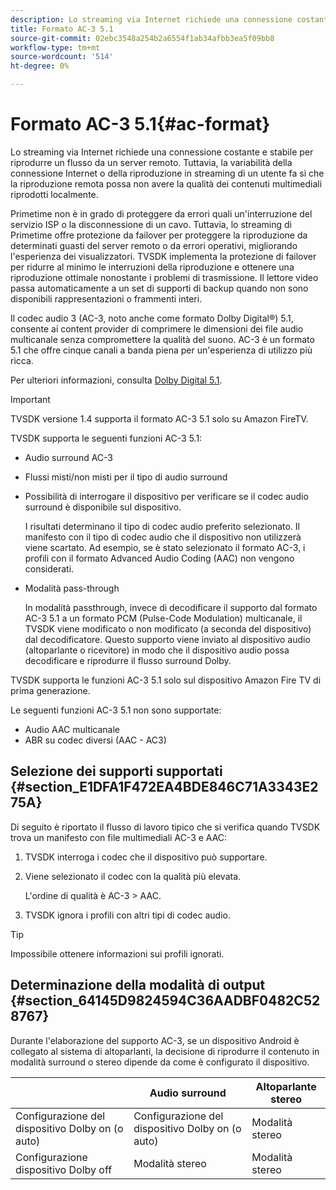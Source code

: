 ```yaml
---
description: Lo streaming via Internet richiede una connessione costante e stabile per riprodurre un flusso da un server remoto. Tuttavia, la variabilità della connessione Internet o della riproduzione in streaming di un utente fa sì che la riproduzione remota possa non avere la qualità dei contenuti multimediali riprodotti localmente.
title: Formato AC-3 5.1
source-git-commit: 02ebc3548a254b2a6554f1ab34afbb3ea5f09bb8
workflow-type: tm+mt
source-wordcount: '514'
ht-degree: 0%

---
```


# Formato AC-3 5.1{#ac-format}

Lo streaming via Internet richiede una connessione costante e stabile per riprodurre un flusso da un server remoto. Tuttavia, la variabilità della connessione Internet o della riproduzione in streaming di un utente fa sì che la riproduzione remota possa non avere la qualità dei contenuti multimediali riprodotti localmente.

Primetime non è in grado di proteggere da errori quali un&#39;interruzione del servizio ISP o la disconnessione di un cavo. Tuttavia, lo streaming di Primetime offre protezione da failover per proteggere la riproduzione da determinati guasti del server remoto o da errori operativi, migliorando l&#39;esperienza dei visualizzatori. TVSDK implementa la protezione di failover per ridurre al minimo le interruzioni della riproduzione e ottenere una riproduzione ottimale nonostante i problemi di trasmissione. Il lettore video passa automaticamente a un set di supporti di backup quando non sono disponibili rappresentazioni o frammenti interi.

Il codec audio 3 (AC-3, noto anche come formato Dolby Digital®) 5.1, consente ai content provider di comprimere le dimensioni dei file audio multicanale senza compromettere la qualità del suono. AC-3 è un formato 5.1 che offre cinque canali a banda piena per un&#39;esperienza di utilizzo più ricca.

Per ulteriori informazioni, consulta [Dolby Digital 5.1](https://www.dolby.com/us/en/technologies/dolby-digital.html).

>[!IMPORTANT]
>
>TVSDK versione 1.4 supporta il formato AC-3 5.1 solo su Amazon FireTV.

TVSDK supporta le seguenti funzioni AC-3 5.1:

* Audio surround AC-3
* Flussi misti/non misti per il tipo di audio surround
* Possibilità di interrogare il dispositivo per verificare se il codec audio surround è disponibile sul dispositivo.

  I risultati determinano il tipo di codec audio preferito selezionato. Il manifesto con il tipo di codec audio che il dispositivo non utilizzerà viene scartato. Ad esempio, se è stato selezionato il formato AC-3, i profili con il formato Advanced Audio Coding (AAC) non vengono considerati.
* Modalità pass-through

  In modalità passthrough, invece di decodificare il supporto dal formato AC-3 5.1 a un formato PCM (Pulse-Code Modulation) multicanale, il TVSDK viene modificato o non modificato (a seconda del dispositivo) dal decodificatore. Questo supporto viene inviato al dispositivo audio (altoparlante o ricevitore) in modo che il dispositivo audio possa decodificare e riprodurre il flusso surround Dolby.

TVSDK supporta le funzioni AC-3 5.1 solo sul dispositivo Amazon Fire TV di prima generazione.

Le seguenti funzioni AC-3 5.1 non sono supportate:

* Audio AAC multicanale
* ABR su codec diversi (AAC - AC3)

## Selezione dei supporti supportati {#section_E1DFA1F472EA4BDE846C71A3343E275A}

Di seguito è riportato il flusso di lavoro tipico che si verifica quando TVSDK trova un manifesto con file multimediali AC-3 e AAC:

1. TVSDK interroga i codec che il dispositivo può supportare.
1. Viene selezionato il codec con la qualità più elevata.

   L&#39;ordine di qualità è AC-3 > AAC.
1. TVSDK ignora i profili con altri tipi di codec audio.

>[!TIP]
>
>Impossibile ottenere informazioni sui profili ignorati.

## Determinazione della modalità di output {#section_64145D9824594C36AADBF0482C528767}

Durante l&#39;elaborazione del supporto AC-3, se un dispositivo Android è collegato al sistema di altoparlanti, la decisione di riprodurre il contenuto in modalità surround o stereo dipende da come è configurato il dispositivo.

|   | Audio surround | Altoparlante stereo |
|---|---|---|
| Configurazione del dispositivo Dolby on (o auto) | Configurazione del dispositivo Dolby on (o auto) | Modalità stereo |
| Configurazione dispositivo Dolby off | Modalità stereo | Modalità stereo |
